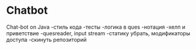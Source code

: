 # Chatbot
Chat-bot on Java
-стиль кода
-тесты
-логика в ques
-нотация
-хелп и приветствие
-quesreader, input stream
-статику убрать, модификаторы доступа
-скинуть репозиторий
